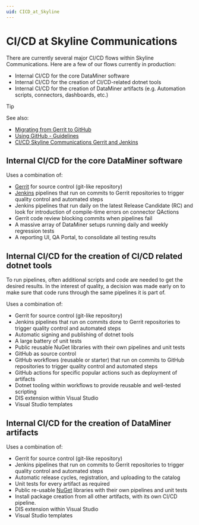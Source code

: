 ```yaml
---
uid: CICD_at_Skyline
---
```


# CI/CD at Skyline Communications

There are currently several major CI/CD flows within Skyline Communications. Here are a few of our flows currently in production:

- Internal CI/CD for the core DataMiner software
- Internal CI/CD for the creation of CI/CD-related dotnet tools
- Internal CI/CD for the creation of DataMiner artifacts (e.g. Automation scripts, connectors, dashboards, etc.)

> [!TIP]
> See also:
>
> - [Migrating from Gerrit to GitHub](xref:migration_from_gerrit_to_github)
> - [Using GitHub - Guidelines](xref:Using_GitHub_for_CICD)
> - [CI/CD Skyline Communications Gerrit and Jenkins](xref:High-level_overview)

## Internal CI/CD for the core DataMiner software

Uses a combination of:

- [Gerrit](https://www.gerritcodereview.com/) for source control (git-like repository)
- [Jenkins](https://www.jenkins.io/) pipelines that run on commits to Gerrit repositories to trigger quality control and automated steps
- Jenkins pipelines that run daily on the latest Release Candidate (RC) and look for introduction of compile-time errors on connector QActions
- Gerrit code review blocking commits when pipelines fail
- A massive array of DataMiner setups running daily and weekly regression tests
- A reporting UI, QA Portal, to consolidate all testing results

## Internal CI/CD for the creation of CI/CD related dotnet tools

To run pipelines, often additional scripts and code are needed to get the desired results. In the interest of quality, a decision was made early on to make sure that code runs through the same pipelines it is part of.

Uses a combination of:

- Gerrit for source control (git-like repository)
- Jenkins pipelines that run on commits done to Gerrit repositories to trigger quality control and automated steps
- Automatic signing and publishing of dotnet tools
- A large battery of unit tests
- Public reusable NuGet libraries with their own pipelines and unit tests
- GitHub as source control
- GitHub workflows (reusable or starter) that run on commits to GitHub repositories to trigger quality control and automated steps
- GitHub actions for specific popular actions such as deployment of artifacts
- Dotnet tooling within workflows to provide reusable and well-tested scripting
- DIS extension within Visual Studio
- Visual Studio templates

## Internal CI/CD for the creation of DataMiner artifacts

Uses a combination of:

- Gerrit for source control (git-like repository)
- Jenkins pipelines that run on commits to Gerrit repositories to trigger quality control and automated steps
- Automatic release cycles, registration, and uploading to the catalog
- Unit tests for every artifact as required
- Public re-usable [NuGet](https://www.nuget.org/) libraries with their own pipelines and unit tests
- Install package creation from all other artifacts, with its own CI/CD pipeline.
- DIS extension within Visual Studio
- Visual Studio templates
